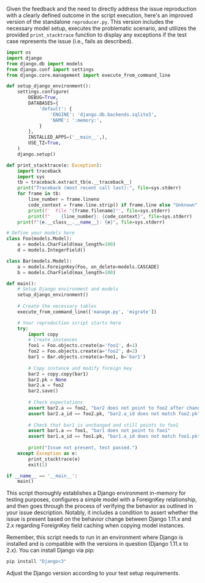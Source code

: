 Given the feedback and the need to directly address the issue reproduction with a clearly defined outcome in the script execution, here's an improved version of the standalone `reproducer.py`. This version includes the necessary model setup, executes the problematic scenario, and utilizes the provided `print_stacktrace` function to display any exceptions if the test case represents the issue (i.e., fails as described).

```python
import os
import django
from django.db import models
from django.conf import settings
from django.core.management import execute_from_command_line

def setup_django_environment():
    settings.configure(
        DEBUG=True,
        DATABASES={
            'default': {
                'ENGINE': 'django.db.backends.sqlite3',
                'NAME': ':memory:',
            }
        },
        INSTALLED_APPS=('__main__',),
        USE_TZ=True,
    )
    django.setup()

def print_stacktrace(e: Exception):
    import traceback
    import sys
    tb = traceback.extract_tb(e.__traceback__)
    print("Traceback (most recent call last):", file=sys.stderr)
    for frame in tb:
        line_number = frame.lineno
        code_context = frame.line.strip() if frame.line else "Unknown"
        print(f'  File "{frame.filename}"', file=sys.stderr)
        print(f"    {line_number}: {code_context}", file=sys.stderr)
    print(f"{e.__class__.__name__}: {e}", file=sys.stderr)

# Define your models here
class Foo(models.Model):
    a = models.CharField(max_length=100)
    d = models.IntegerField()

class Bar(models.Model):
    a = models.ForeignKey(Foo, on_delete=models.CASCADE)
    b = models.CharField(max_length=100)

def main():
    # Setup Django environment and models
    setup_django_environment()
    
    # Create the necessary tables
    execute_from_command_line(['manage.py', 'migrate'])

    # Your reproduction script starts here
    try:
        import copy
        # Create instances
        foo1 = Foo.objects.create(a='foo1', d=1)
        foo2 = Foo.objects.create(a='foo2', d=2)
        bar1 = Bar.objects.create(a=foo1, b='bar1')
        
        # Copy instance and modify foreign key
        bar2 = copy.copy(bar1)
        bar2.pk = None
        bar2.a = foo2
        bar2.save()
        
        # Check expectations
        assert bar2.a == foo2, "bar2 does not point to foo2 after change"
        assert bar2.a_id == foo2.pk, "bar2.a_id does not match foo2.pk"
        
        # Check that bar1 is unchanged and still points to foo1
        assert bar1.a == foo1, "bar1 does not point to foo1"
        assert bar1.a_id == foo1.pk, "bar1.a_id does not match foo1.pk"
        
        print("Issue not present, test passed.")
    except Exception as e:
        print_stacktrace(e)
        exit(1)

if __name__ == '__main__':
    main()
```

This script thoroughly establishes a Django environment in-memory for testing purposes, configures a simple model with a ForeignKey relationship, and then goes through the process of verifying the behavior as outlined in your issue description. Notably, it includes a condition to assert whether the issue is present based on the behavior change between Django 1.11.x and 2.x regarding ForeignKey field caching when copying model instances.

Remember, this script needs to run in an environment where Django is installed and is compatible with the versions in question (Django 1.11.x to 2.x). You can install Django via pip:

```sh
pip install "Django<3"
```

Adjust the Django version according to your test setup requirements.